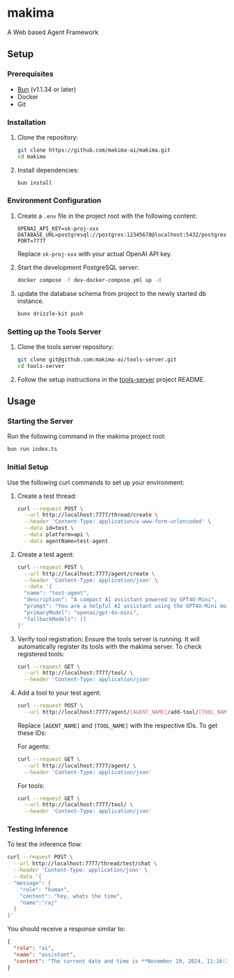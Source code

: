 # makima

A Web based Agent Framework

## Setup

### Prerequisites

- [Bun](https://bun.sh) (v1.1.34 or later)
- Docker
- Git

### Installation

1. Clone the repository:

   ```bash
   git clone https://github.com/makima-ai/makima.git
   cd makima
   ```

2. Install dependencies:
   ```bash
   bun install
   ```

### Environment Configuration

1. Create a `.env` file in the project root with the following content:

   ```
   OPENAI_API_KEY=sk-proj-xxx
   DATABASE_URL=postgresql://postgres:12345678@localhost:5432/postgres
   PORT=7777
   ```

   Replace `sk-proj-xxx` with your actual OpenAI API key.

2. Start the development PostgreSQL server:

   ```bash
   docker compose -f dev-docker-compose.yml up -d
   ```

3. update the database schema from project to the newly started db instance.
   ```bash
   bunx drizzle-kit push
   ```

### Setting up the Tools Server

1. Clone the tools server repository:

   ```bash
   git clone git@github.com:makima-ai/tools-server.git
   cd tools-server
   ```

2. Follow the setup instructions in the [tools-server](https://github.com/makima-ai/tools-server) project README.

## Usage

### Starting the Server

Run the following command in the makima project root:

```bash
bun run index.ts
```

### Initial Setup

Use the following curl commands to set up your environment:

1. Create a test thread:

   ```bash
   curl --request POST \
     --url http://localhost:7777/thread/create \
     --header 'Content-Type: application/x-www-form-urlencoded' \
     --data id=test \
     --data platform=api \
     --data agentName=test-agent
   ```

2. Create a test agent:

   ```bash
   curl --request POST \
     --url http://localhost:7777/agent/create \
     --header 'Content-Type: application/json' \
     --data '{
     "name": "test-agent",
     "description": "A compact AI assistant powered by GPT4O-Mini",
     "prompt": "You are a helpful AI assistant using the GPT4O-Mini model. Provide concise and accurate responses to user queries.",
     "primaryModel": "openai/gpt-4o-mini",
     "fallbackModels": []
   }'
   ```

3. Verify tool registration:
   Ensure the tools server is running. It will automatically register its tools with the makima server. To check registered tools:

   ```bash
   curl --request GET \
     --url http://localhost:7777/tool/ \
     --header 'Content-Type: application/json'
   ```

4. Add a tool to your test agent:

   ```bash
   curl --request POST \
     --url http://localhost:7777/agent/[AGENT_NAME]/add-tool/[TOOL_NAME]
   ```

   Replace `[AGENT_NAME]` and `[TOOL_NAME]` with the respective IDs. To get these IDs:

   For agents:

   ```bash
   curl --request GET \
     --url http://localhost:7777/agent/ \
     --header 'Content-Type: application/json'
   ```

   For tools:

   ```bash
   curl --request GET \
     --url http://localhost:7777/tool/ \
     --header 'Content-Type: application/json'
   ```

### Testing Inference

To test the inference flow:

```bash
curl --request POST \
  --url http://localhost:7777/thread/test/chat \
  --header 'Content-Type: application/json' \
  --data '{
  "message": {
    "role": "human",
    "content": "hey, whats the time",
    "name":"raj"
  }
}'
```

You should receive a response similar to:

```json
{
  "role": "ai",
  "name": "assistant",
  "content": "The current date and time is **November 10, 2024, 11:16:26 PM**."
}
```
